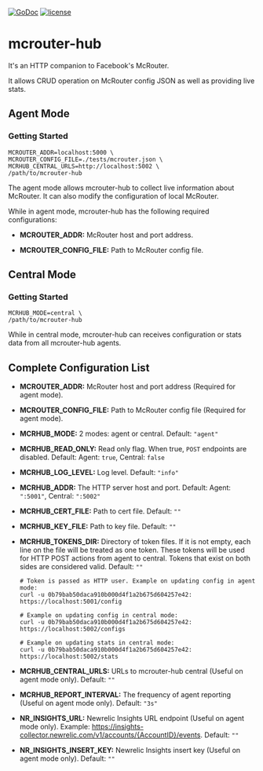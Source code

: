[![GoDoc](https://godoc.org/github.com/didip/mcrouter-hub?status.svg)](http://godoc.org/github.com/didip/mcrouter-hub)
[![license](http://img.shields.io/badge/license-MIT-red.svg?style=flat)](https://raw.githubusercontent.com/didip/mcrouter-hub/master/LICENSE)


# mcrouter-hub

It's an HTTP companion to Facebook's McRouter.

It allows CRUD operation on McRouter config JSON as well as providing live stats.


## Agent Mode

### Getting Started
```
MCROUTER_ADDR=localhost:5000 \
MCROUTER_CONFIG_FILE=./tests/mcrouter.json \
MCRHUB_CENTRAL_URLS=http://localhost:5002 \
/path/to/mcrouter-hub
```

The agent mode allows mcrouter-hub to collect live information about McRouter. It can also modify the configuration of local McRouter.

While in agent mode, mcrouter-hub has the following required configurations:

* **MCROUTER_ADDR:** McRouter host and port address.

* **MCROUTER_CONFIG_FILE:** Path to McRouter config file.


## Central Mode

### Getting Started
```
MCRHUB_MODE=central \
/path/to/mcrouter-hub
```

While in central mode, mcrouter-hub can receives configuration or stats data from all mcrouter-hub agents.


## Complete Configuration List

* **MCROUTER_ADDR:** McRouter host and port address (Required for agent mode).

* **MCROUTER_CONFIG_FILE:** Path to McRouter config file (Required for agent mode).

* **MCRHUB_MODE:** 2 modes: agent or central. Default: `"agent"`

* **MCRHUB_READ_ONLY:** Read only flag. When true, `POST` endpoints are disabled. Default: Agent: `true`, Central: `false`

* **MCRHUB_LOG_LEVEL:** Log level. Default: `"info"`

* **MCRHUB_ADDR:** The HTTP server host and port. Default: Agent: `":5001"`, Central: `":5002"`

* **MCRHUB_CERT_FILE:** Path to cert file. Default: `""`

* **MCRHUB_KEY_FILE:** Path to key file. Default: `""`

* **MCRHUB_TOKENS_DIR:** Directory of token files. If it is not empty, each line on the file will be treated as one token. These tokens will be used for HTTP POST actions from agent to central. Tokens that exist on both sides are considered valid. Default: `""`
    ```
    # Token is passed as HTTP user. Example on updating config in agent mode:
    curl -u 0b79bab50daca910b000d4f1a2b675d604257e42: https://localhost:5001/config

    # Example on updating config in central mode:
    curl -u 0b79bab50daca910b000d4f1a2b675d604257e42: https://localhost:5002/configs

    # Example on updating stats in central mode:
    curl -u 0b79bab50daca910b000d4f1a2b675d604257e42: https://localhost:5002/stats
    ```

* **MCRHUB_CENTRAL_URLS:** URLs to mcrouter-hub central (Useful on agent mode only). Default: `""`

* **MCRHUB_REPORT_INTERVAL:** The frequency of agent reporting (Useful on agent mode only). Default: `"3s"`

* **NR_INSIGHTS_URL:** Newrelic Insights URL endpoint (Useful on agent mode only). Example: https://insights-collector.newrelic.com/v1/accounts/{AccountID}/events. Default: `""`

* **NR_INSIGHTS_INSERT_KEY:** Newrelic Insights insert key (Useful on agent mode only). Default: `""`
